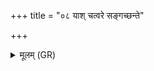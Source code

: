 +++
title = "०८ याश् चत्वरे सङ्गच्छन्ते"

+++
<details><summary>मूलम् (GR)</summary>

याश् चत्वरे संगच्छन्ते  
विकुम्बाश् चेलवासिनीः (…) ॥
</details>